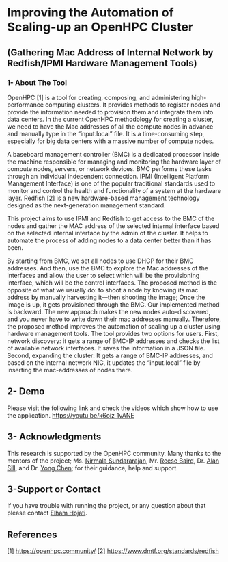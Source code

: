 # Improving the Automation of Scaling-up an OpenHPC Cluster
## (Gathering Mac Address of Internal Network by Redfish/IPMI Hardware Management Tools)

### 1- About The Tool
OpenHPC [1] is a tool for creating, composing, and administering high-performance computing clusters. It provides methods to register nodes and provide the information needed to provision them and integrate them into data centers. In the current OpenHPC methodology for creating a cluster, we need to have the Mac addresses of all the compute nodes in advance and manually type in the “input.local” file. It is a time-consuming step, especially for big data centers with a massive number of compute nodes. 

A baseboard management controller (BMC) is a dedicated processor inside the machine responsible for managing and monitoring the hardware layer of compute nodes, servers, or network devices. BMC performs these tasks through an individual independent connection.  IPMI (Intelligent Platform Management Interface)  is one of the popular traditional standards used to monitor and control the health and functionality of a system at the hardware layer.    Redfish [2] is a new hardware-based management technology designed as the next-generation management standard. 

This project aims to use IPMI and Redfish to get access to the BMC of the nodes and gather the MAC address of the selected internal interface based on the selected internal interface by the admin of the cluster. It helps to automate the process of adding nodes to a data center better than it has been.  

By starting from BMC, we set all nodes to use DHCP  for their BMC addresses. And then, use the BMC to explore the Mac addresses of the interfaces and allow the user to select which will be the provisioning interface, which will be the control interfaces. The proposed method is the opposite of what we usually do: to shoot a node by knowing its mac address by manually harvesting it—then shooting the image; Once the image is up, it gets provisioned through the BMC. Our implemented method is backward. The new approach makes the new nodes auto-discovered, and you never have to write down their mac addresses manually. Therefore, the proposed method improves the automation of scaling up a cluster using hardware management tools. The tool provides two options for users. First, network discovery: it gets a range of BMC-IP addresses and checks the list of available network interfaces. It saves the information in a JSON file. Second, expanding the cluster: It gets a range of BMC-IP addresses, and based on the internal network NIC, it updates the “input.local” file by inserting the mac-addresses of nodes there.

## 2- Demo

Please visit the following link and check the videos which show how to use the application.
https://youtu.be/k6oiz_1vANE

## 3- Acknowledgments

This research is supported by the OpenHPC community. Many thanks to the mentors of the project; Ms. [Nirmala Sundararajan](https://github.com/nirmalasrjn), Mr. [Reese Baird](https://github.com/crbaird), Dr. [Alan Sill](https://github.com/alansill), and Dr. [Yong Chen](https://www.depts.ttu.edu/cs/faculty/yong_chen/index.php);  for their guidance, help and support. 




## 3-Support or Contact

If you have trouble with running the project, or any question about that please contact [Elham Hojati](https://github.com/elham1296).


## References

[1] https://openhpc.community/
[2] https://www.dmtf.org/standards/redfish

